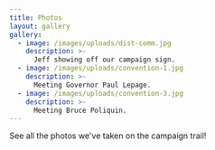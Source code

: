 ```yaml
---
title: Photos
layout: gallery
gallery:
  - image: /images/uploads/dist-comm.jpg
    description: >-
      Jeff showing off our campaign sign.
  - image: /images/uploads/convention-1.jpg
    description: >-
      Meeting Governor Paul Lepage.
  - image: /images/uploads/convention-3.jpg
    description: >-
      Meeting Bruce Poliquin.
---
```

See all the photos we've taken on the campaign trail!
